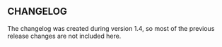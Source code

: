 ## CHANGELOG

The changelog was created during version 1.4, so most of the previous release changes are not included here.

